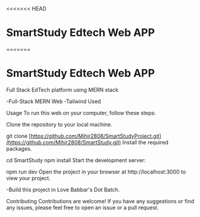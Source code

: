 <<<<<<< HEAD
# SmartStudy Edtech Web APP
=======
# SmartStudy Edtech Web APP
Full Stack EdTech platform using MERN stack


-Full-Stack MERN Web
-Tailwind Used

Usage
To run this web on your computer, follow these steps:

Clone the repository to your local machine.

git clone [https://github.com/Mihir2808/SmartStudyProject.git](https://github.com/Mihir2808/SmartStudy.git)
Install the required packages. 

cd SmartStudy
npm install
Start the development server:

npm run dev
Open the project in your browser at http://localhost:3000 to view your project.

-Build this project in Love Babbar's Dot Batch.

Contributing
Contributions are welcome! If you have any suggestions or find any issues, please feel free to open an issue or a pull request.
